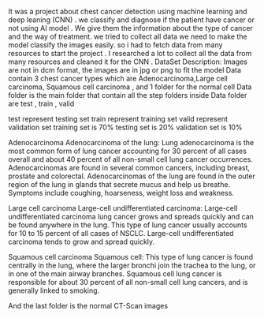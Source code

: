 It was a project about chest cancer detection using machine learning and deep leaning (CNN) .
we classify and diagnose if the patient have cancer or not using AI model .
We give them the information about the type of cancer and the way of treatment.
we tried to collect all data we need to make the model classify the images easily.
so i had to fetch data from many resources to start the project .
I researched a lot to collect all the data from many resources and cleaned it for the CNN .
DataSet Description:
Images are not in dcm format, the images are in jpg or png to fit the model
Data contain 3 chest cancer types which are Adenocarcinoma,Large cell carcinoma, Squamous cell carcinoma , and 1 folder for the normal cell
Data folder is the main folder that contain all the step folders
inside Data folder are test , train , valid

test represent testing set
train represent training set
valid represent validation set
training set is 70%
testing set is 20%
validation set is 10%

Adenocarcinoma
Adenocarcinoma of the lung: Lung adenocarcinoma is the most common form of lung cancer
accounting for 30 percent of all cases overall and about 40 percent
of all non-small cell lung cancer occurrences. Adenocarcinomas are
found in several common cancers, including breast, prostate and colorectal.
Adenocarcinomas of the lung are found in the outer region of the lung
in glands that secrete mucus and help us breathe.
Symptoms include coughing, hoarseness, weight loss and weakness.

Large cell carcinoma
Large-cell undifferentiated carcinoma: Large-cell undifferentiated carcinoma lung cancer grows and spreads quickly and can
be found anywhere in the lung. This type of lung cancer usually accounts for 10
to 15 percent of all cases of NSCLC.
Large-cell undifferentiated carcinoma tends to grow and spread quickly.

Squamous cell carcinoma
Squamous cell: This type of lung cancer is found centrally in the lung,
where the larger bronchi join the trachea to the lung,
or in one of the main airway branches.
Squamous cell lung cancer is responsible for about 30 percent of all non-small
cell lung cancers, and is generally linked to smoking.

And the last folder is the normal CT-Scan images
 
